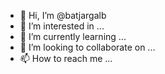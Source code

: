 - 👋 Hi, I’m @batjargalb
- 👀 I’m interested in ...
- 🌱 I’m currently learning ...
- 💞️ I’m looking to collaborate on ...
- 📫 How to reach me ...

<!---
batjargalb/batjargalb is a ✨ special ✨ repository because its `README.md` (this file) appears on your GitHub profile.
You can click the Preview link to take a look at your changes.
--->
